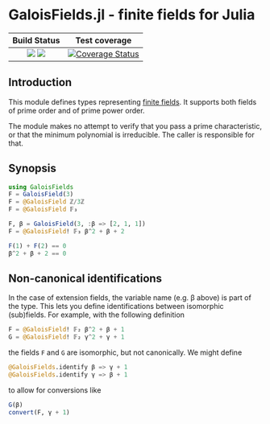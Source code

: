 # GaloisFields.jl - finite fields for Julia

| **Build Status**                                                | **Test coverage**                                       |
|:---------------------------------------------------------------:|:-------------------------------------------------------:|
| [![][travis-img]][travis-url] [![][appveyor-img]][appveyor-url] | [![Coverage Status][codecov-img]][codecov-url]      |

## Introduction

This module defines types representing [finite fields][galois-fields-wiki]. It
supports both fields of prime order and of prime power order.

The module makes no attempt to verify that you pass a prime characteristic,
or that the minimum polynomial is irreducible. The caller is responsible
for that.

[galois-fields-wiki]: https://en.wikipedia.org/wiki/Finite_field

## Synopsis

```julia
using GaloisFields
F = GaloisField(3)
F = @GaloisField ℤ/3ℤ
F = @GaloisField 𝔽₃

F, β = GaloisField(3, :β => [2, 1, 1])
F = @GaloisField! 𝔽₃ β^2 + β + 2

F(1) + F(2) == 0
β^2 + β + 2 == 0
```

## Non-canonical identifications
In the case of extension fields, the variable name (e.g. β above) is part of the
type. This lets you define identifications between isomorphic (sub)fields. For
example, with the following definition

```julia
F = @GaloisField! 𝔽₂ β^2 + β + 1
G = @GaloisField! 𝔽₂ γ^2 + γ + 1
```

the fields ``F`` and ``G`` are isomorphic, but not canonically. We might
define

```julia
@GaloisFields.identify β => γ + 1
@GaloisFields.identify γ => β + 1
```

to allow for conversions like

```julia
G(β)
convert(F, γ + 1)
```

[travis-img]: https://travis-ci.org/tkluck/GaloisFields.jl.svg?branch=master
[travis-url]: https://travis-ci.org/tkluck/GaloisFields.jl

[appveyor-img]: https://ci.appveyor.com/api/projects/status/4g6ax1ni7ijx3rn4?svg=true
[appveyor-url]: https://ci.appveyor.com/project/tkluck/galoisfields-jl

[codecov-img]: https://codecov.io/gh/tkluck/GaloisFields.jl/branch/master/graph/badge.svg
[codecov-url]: https://codecov.io/gh/tkluck/GaloisFields.jl
